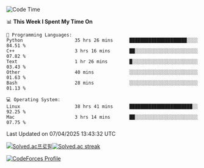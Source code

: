 
<!--START_SECTION:waka-->
![Code Time](http://img.shields.io/badge/Code%20Time-3%2C804%20hrs%2026%20mins-blue)

📊 **This Week I Spent My Time On** 

```text
💬 Programming Languages: 
Python                   35 hrs 26 mins      █████████████████████░░░░   84.51 % 
C++                      3 hrs 16 mins       ██░░░░░░░░░░░░░░░░░░░░░░░   07.82 % 
Text                     1 hr 26 mins        █░░░░░░░░░░░░░░░░░░░░░░░░   03.43 % 
Other                    40 mins             ░░░░░░░░░░░░░░░░░░░░░░░░░   01.63 % 
Bash                     28 mins             ░░░░░░░░░░░░░░░░░░░░░░░░░   01.13 % 

💻 Operating System: 
Linux                    38 hrs 41 mins      ███████████████████████░░   92.25 % 
Mac                      3 hrs 14 mins       ██░░░░░░░░░░░░░░░░░░░░░░░   07.75 % 
```


 Last Updated on 07/04/2025 13:43:32 UTC
<!--END_SECTION:waka-->


[![Solved.ac프로필](http://mazassumnida.wtf/api/generate_badge?boj=hckim96)](https://solved.ac/hckim96)[![Solved.ac streak](http://mazandi.herokuapp.com/api?handle=hckim96&theme=dark)](https://solved.ac/hckim96)


[![CodeForces Profile](https://cf.leed.at?id=hckim96)](https://codeforces.com/profile/hckim96)

